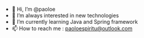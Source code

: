 - 👋 Hi, I’m @paoloe
- 👀 I’m always interested in new technologies
- 🌱 I’m currently learning Java and Spring framework
- 📫 How to reach me : paoloespiritu@outlook.com

<!---
paoloe/paoloe is a ✨ special ✨ repository because its `README.md` (this file) appears on your GitHub profile.
You can click the Preview link to take a look at your changes.
--->

